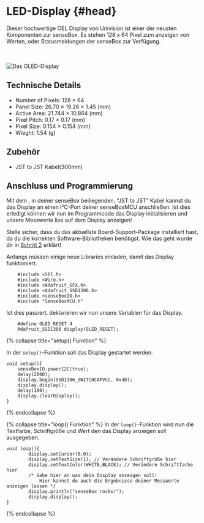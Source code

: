 # LED-Display {#head}

<div class="description">Dieser hochwertige OEL Display von Univision ist einer der neusten Komponenten zur senseBox. Es stehen 128 x 64 Pixel zum anzeigen von Werten, oder Statusmeldungen der senseBox zur Verfügung.</div>
<div class="line">
    <br>
    <br>
</div>

![Das OLED-Display](../../../../pictures/oled_top.png)

## Technische Details
   * Number of Pixels: 128 × 64
   * Panel Size: 26.70 × 19.26 × 1.45 (mm)
   * Active Area: 21.744 × 10.864 (mm)
   * Pixel Pitch: 0.17 × 0.17 (mm)
   * Pixel Size: 0.154 × 0.154 (mm)
   * Wieght: 1.54 (g)

## Zubehör
* JST to JST Kabel(300mm)

## Anschluss und Programmierung

Mit dem , in deiner senseBox beiliegenden, "JST to JST" Kabel kannst du das Display an einen I²C-Port deiner senseBoxMCU anschließen.
Ist dies erledigt können wir nun im Programmcode das Display initialisieren und unsere Messwerte live auf dem Display anzeigen!

<div class="box_warning">
    <i class="fa fa-info fa-fw" aria-hidden="true" style="color: #42acf3;"></i>
    Stelle sicher, dass du das aktuellste Board-Support-Package installiert hast, da du die korrekten Software-Bibliotheken benötigst. Wie das geht wurde dir in <a href ="../erste-schritte/board-support-packages-installieren.md">Schritt 2</a> erklärt!
</div>

Anfangs müssen einige neue Libraries einladen, damit das Display funktioniert.
```arduino
    #include <SPI.h>
    #include <Wire.h>
    #include <Adafruit_GFX.h>
    #include <Adafruit_SSD1306.h>
    #include <senseBoxIO.h>
    #include "SenseBoxMCU.h"
```
Ist dies passiert, deklarieren wir nun unsere Variablen für das Display.

```arduino
    #define OLED_RESET 4
    Adafruit_SSD1306 display(OLED_RESET);
```

{% collapse title="setup() Funktion" %}

In der `setup()`-Funktion soll das Display gestartet werden.
```arduino
void setup(){
    senseBoxIO.powerI2C(true);
    delay(2000);
    display.begin(SSD1306_SWITCHCAPVCC, 0x3D);
    display.display();
    delay(100);
    display.clearDisplay();
}
```
{% endcollapse %}

{% collapse title="loop() Funktion" %}
In der `loop()`-Funktion wird nun die Textfarbe, Schriftgröße und Wert den das Display anzeigen soll ausgegeben.

```arduino 
void loop(){
        display.setCursor(0,0);
        display.setTextSize(1); // Verändere Schriftgröße hier 
        display.setTextColor(WHITE,BLACK); // Verändere Schriftfarbe hier
        /* Gebe hier an was dein Display anzeigen soll! 
            Hier kannst du auch die Ergebnisse deiner Messwerte anzeigen lassen */
        display.println("senseBox rocks!");
        display.display();
}
```
{% endcollapse %}


